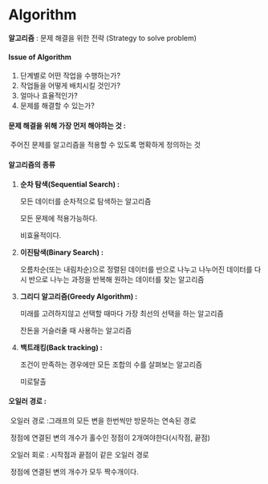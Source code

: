 # Algorithm

**알고리즘** : 문제 해결을 위한 전략 (Strategy to solve problem)



#### **Issue of Algorithm**

1. 단계별로 어떤 작업을 수행하는가?
2. 작업들을 어떻게 배치시킬 것인가?
3. 얼마나 효율적인가?
4. 문제를 해결할 수 있는가?



#### **문제 해결을 위해 가장 먼저 해야하는 것 :**

​	주어진 문제를 알고리즘을 적용할 수 있도록 명확하게 정의하는 것



#### 알고리즘의 종류 

 1. **순차 탐색(Sequential Search) :**

      모든 데이터를 순차적으로 탐색하는 알고리즘

      모든 문제에 적용가능하다.

      비효율적이다.

 2. **이진탐색(Binary Search) :**

     오름차순(또는 내림차순)으로 정렬된 데이터를 반으로 나누고 나누어진 데이터를 다시 반으로 나누는 과정을 반복해 원하는 데이터를 찾는 알고리즘 

 3.  **그리디 알고리즘(Greedy Algorithm) :**

      미래를 고려하지않고 선택할 때마다 가장 최선의 선택을 하는 알고리즘 

      잔돈을 거슬러줄 때 사용하는 알고리즘 

 4.  **백트래킹(Back tracking) :**

      조건이 만족하는 경우에만 모든 조합의 수를 살펴보는 알고리즘

      미로탈출

    

#### 오일러 경로 :

​	오일러 경로 :그래프의 모든 변을 한번씩만 방문하는 연속된 경로

​	정점에 연결된 변의 개수가 홀수인 정점이 2개여야한다(시작점, 끝점)

​	오일러 회로 : 시작점과 끝점이 같은 오일러 경로

​	정점에 연결된 변의 개수가 모두 짝수개이다.








